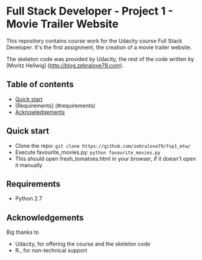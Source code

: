 # Full Stack Developer - Project 1 - Movie Trailer Website

This repository contains course work for the Udacity course Full Stack Developer. It's the first assignment, the creation of a movie trailer website.

The skeleton code was provided by Udacity, the rest of the code written by [Moritz Hellwig] (http://blog.zebralove79.com).

## Table of contents

* [Quick start](#quick-start)
* [Requirements] (#requirements)
* [Acknowledgements](#acknowledgements)

## Quick start

* Clone the repo: `git clone https://github.com/zebralove79/fsp1_mtw/`
* Execute favourite_movies.py: `python favourite_movies.py`
* This should open fresh_tomatoes.html in your browser, if it doesn't open it manually

## Requirements

* Python 2.7

## Acknowledgements

Big thanks to
* Udacity, for offering the course and the skeleton code
* R., for non-technical support